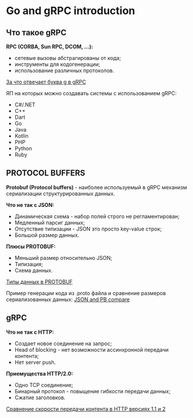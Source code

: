 # Go and gRPC introduction

## Что такое gRPC

**RPC (CORBA, Sun RPC, DCOM, ...):**

* сетевые вызовы абстрагированы от кода;
* инструменты для кодогенерации;
* использование различных протоколов.

[За что отвечает буква g в gRPC](https://github.com/grpc/grpc/blob/master/doc/g_stands_for.md)

ЯП на которых можно создавать системы с использованием gRPC:

* C#/.NET
* C++
* Dart
* Go
* Java
* Kotlin
* PHP
* Python
* Ruby

## PROTOCOL BUFFERS

**Protobuf (Protocol buffers)** - наиболее используемый в gRPC механизм сериализации структурированных данных.

**Что не так с JSON:**

* Динамическая схема - набор полей строго не регламентирован;
* Медленный парсиг данных;
* Отсутствие типизации - JSON это просто key-value строк;
* Большой размер данных.

**Плюсы PROTOBUF:**

* Меньший размер относительно JSON;
* Типизация;
* Схема данных.

[Типы данных в PROTOBUF](https://protobuf.dev/programming-guides/proto3/#scalar)  

Пример генерации кода из .proto файла и сравнение размеров сериализованных данных: [JSON and PB compare](https://github.com/zexy-swami/go_and_grpc/tree/main/code/json_and_pb_compare)

## gRPC

**Что не так с HTTP:**

* Создает новое соединение на запрос;
* Head of blocking - нет возможности ассинхронной передачи контента;
* Нет server push.

**Приемущества HTTP/2.0:**

* Одно TCP соединение;
* Бинарный протокол - повыщение гибкости передачи данных;
* Сжатие заголовков.

[Сравнение скорости передачи контента в HTTP версиях 1.1 и 2](http://www.http2demo.io)  
